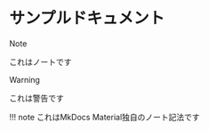 # サンプルドキュメント

> [!NOTE]
> これはノートです

> [!WARNING]
> これは警告です

!!! note
    これはMkDocs Material独自のノート記法です